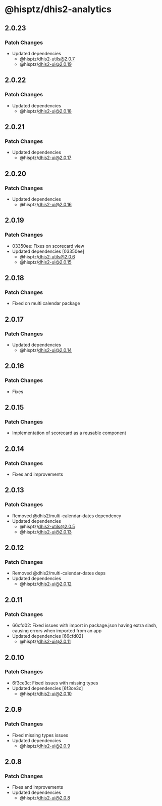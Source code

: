 # @hisptz/dhis2-analytics

## 2.0.23

### Patch Changes

- Updated dependencies
  - @hisptz/dhis2-utils@2.0.7
  - @hisptz/dhis2-ui@2.0.19

## 2.0.22

### Patch Changes

- Updated dependencies
  - @hisptz/dhis2-ui@2.0.18

## 2.0.21

### Patch Changes

- Updated dependencies
  - @hisptz/dhis2-ui@2.0.17

## 2.0.20

### Patch Changes

- Updated dependencies
  - @hisptz/dhis2-ui@2.0.16

## 2.0.19

### Patch Changes

- 03350ee: Fixes on scorecard view
- Updated dependencies [03350ee]
  - @hisptz/dhis2-utils@2.0.6
  - @hisptz/dhis2-ui@2.0.15

## 2.0.18

### Patch Changes

- Fixed on multi calendar package

## 2.0.17

### Patch Changes

- Updated dependencies
  - @hisptz/dhis2-ui@2.0.14

## 2.0.16

### Patch Changes

- Fixes

## 2.0.15

### Patch Changes

- Implementation of scorecard as a reusable component

## 2.0.14

### Patch Changes

- Fixes and improvements

## 2.0.13

### Patch Changes

- Removed @dhis2/multi-calendar-dates dependency
- Updated dependencies
  - @hisptz/dhis2-utils@2.0.5
  - @hisptz/dhis2-ui@2.0.13

## 2.0.12

### Patch Changes

- Removed @dhis2/multi-calendar-dates deps
- Updated dependencies
  - @hisptz/dhis2-ui@2.0.12

## 2.0.11

### Patch Changes

- 66cfd02: Fixed issues with import in package.json having extra slash, causing errors when imported from an app
- Updated dependencies [66cfd02]
  - @hisptz/dhis2-ui@2.0.11

## 2.0.10

### Patch Changes

- 6f3ce3c: Fixed issues with missing types
- Updated dependencies [6f3ce3c]
  - @hisptz/dhis2-ui@2.0.10

## 2.0.9

### Patch Changes

- Fixed missing types issues
- Updated dependencies
  - @hisptz/dhis2-ui@2.0.9

## 2.0.8

### Patch Changes

- Fixes and improvements
- Updated dependencies
  - @hisptz/dhis2-ui@2.0.8
